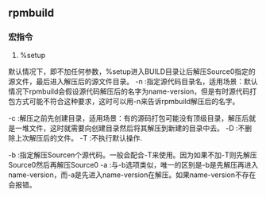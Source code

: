 ## rpmbuild

### 宏指令

1. %setup

  默认情况下，即不加任何参数，%setup进入BUILD目录让后解压Source0指定的源文件，最后进入解压后的源文件目录。
  -n :指定源代码目录名，适用场景：默认情况下rpmbuild会假设源代码解压后的名字为name-version，但是有时源代码打包方式可能不符合这种要求，这时可以用-n来告诉rpmbuild解压后的名字。

  -c :解压之前先创建目录，适用场景：有的源码打包可能没有顶级目录，解压后就是一堆文件，这时就需要向创建目录然后将其解压到新建的目录中去。
  -D :不删除上次解压后的文件。
  -T :不执行默认操作.

  -b :指定解压Sourcen个源代码。一般会配合-T来使用。因为如果不加-T则先解压Source0然后再解压Source0
  -a :与-b选项类似，唯一的区别是-b是先解压再进入name-version，而-a是先进入name-version在解压。如果name-version不存在会报错。


